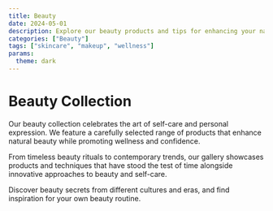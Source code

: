 ```yaml
---
title: Beauty
date: 2024-05-01
description: Explore our beauty products and tips for enhancing your natural beauty
categories: ["Beauty"]
tags: ["skincare", "makeup", "wellness"]
params:
  theme: dark
---
```


# Beauty Collection

Our beauty collection celebrates the art of self-care and personal expression. We feature a carefully selected range of products that enhance natural beauty while promoting wellness and confidence.

From timeless beauty rituals to contemporary trends, our gallery showcases products and techniques that have stood the test of time alongside innovative approaches to beauty and self-care.

Discover beauty secrets from different cultures and eras, and find inspiration for your own beauty routine. 
